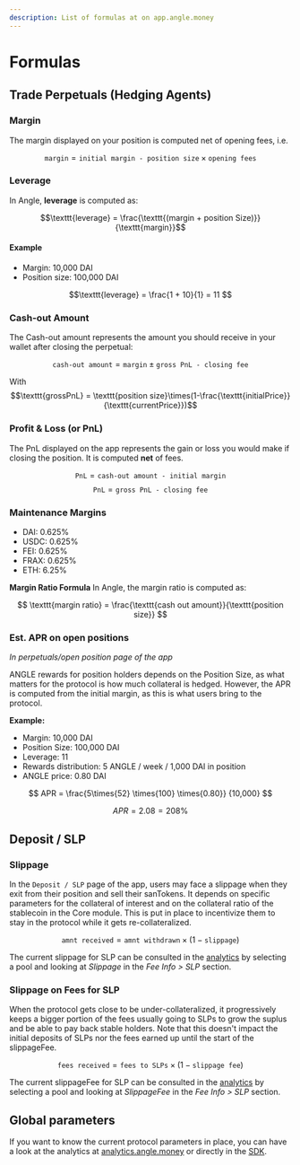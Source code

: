 ```yaml
---
description: List of formulas at on app.angle.money
---
```


# Formulas

## Trade Perpetuals (Hedging Agents)

### Margin

The margin displayed on your position is computed net of opening fees, i.e.

$$
\texttt{margin} = \texttt{initial margin - position size} \times \texttt{opening fees}
$$

### Leverage

In Angle, **leverage** is computed as:

$$\texttt{leverage} = \frac{\texttt{(margin + position Size)}}{\texttt{margin}}$$

#### Example

- Margin: 10,000 DAI
- Position size: 100,000 DAI

$$\texttt{leverage} = \frac{1 + 10}{1} = 11 $$

### Cash-out Amount

The Cash-out amount represents the amount you should receive in your wallet after closing the perpetual:

$$\texttt{cash-out amount} = \texttt{margin} \pm \texttt{gross PnL - closing fee} $$

With $$\texttt{grossPnL} = \texttt{position size}\times(1-\frac{\texttt{initialPrice}}{\texttt{currentPrice}})$$

### Profit & Loss (or PnL)

The PnL displayed on the app represents the gain or loss you would make if closing the position. It is computed **net** of fees.

$$ \texttt{PnL} = \texttt{cash-out amount - initial margin} $$
$$ \texttt{PnL} = \texttt{gross PnL - closing fee} $$

### Maintenance Margins

- DAI: 0.625%
- USDC: 0.625%
- FEI: 0.625%
- FRAX: 0.625%
- ETH: 6.25%

**Margin Ratio Formula**
In Angle, the margin ratio is computed as:

$$
\texttt{margin ratio} = \frac{\texttt{cash out amount}}{\texttt{position size}}
$$

### Est. APR on open positions

_In perpetuals/open position page of the app_

ANGLE rewards for position holders depends on the Position Size, as what matters for the protocol is how much collateral is hedged. However, the APR is computed from the initial margin, as this is what users bring to the protocol.

**Example:**

- Margin: 10,000 DAI
- Position Size: 100,000 DAI
- Leverage: 11
- Rewards distribution: 5 ANGLE / week / 1,000 DAI in position
- ANGLE price: 0.80 DAI

$$
APR =
\frac{5\times{52}
\times{100}
\times{0.80}}
{10,000}
$$

$$ APR = 2.08 = 208\% $$

## Deposit / SLP

### Slippage

In the `Deposit / SLP` page of the app, users may face a slippage when they exit from their position and sell their sanTokens. It depends on specific parameters for the collateral of interest and on the collateral ratio of the stablecoin in the Core module. This is put in place to incentivize them to stay in the protocol while it gets re-collateralized.

$$
\texttt{amnt received} = \texttt{amnt withdrawn} \times{(1 - \texttt{slippage})}
$$

The current slippage for SLP can be consulted in the [analytics](https://analytics.angle.money/) by selecting a pool and looking at _Slippage_ in the _Fee Info > SLP_ section.

### Slippage on Fees for SLP

When the protocol gets close to be under-collateralized, it progressively keeps a bigger portion of the fees usually going to SLPs to grow the suplus and be able to pay back stable holders. Note that this doesn't impact the initial deposits of SLPs nor the fees earned up until the start of the slippageFee.

$$
\texttt{fees received} = \texttt{fees to SLPs} \times{(1-\texttt{slippage fee})}
$$

The current slippageFee for SLP can be consulted in the [analytics](https://analytics.angle.money/) by selecting a pool and looking at _SlippageFee_ in the _Fee Info > SLP_ section.

## Global parameters

If you want to know the current protocol parameters in place, you can have a look at the analytics at [analytics.angle.money](https://analytics.angle.money) or directly in the [SDK](https://github.com/AngleProtocol/angle-sdk).
